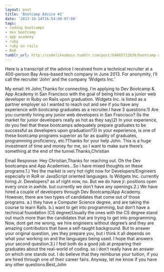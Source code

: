 ```yaml
---
layout: post
title: 'Bootcamp Advice #1'
date: '2013-10-14T16:54:00-07:00'
tags:
- coding bootcamps
- dev bootcamp
- app academy
- ruby
- ruby on rails
- RoR
tumblr_url: http://codelikeaboss.tumblr.com/post/64065712838/bootcamp-advice-1
---
```



Here is a transcript of the advice I received from a technical recruiter at a 400-person Bay Area-based tech company in June 2013. For anonymity, I’ll call the recruiter ‘John’ and the company ‘Widgets Inc.’

My email:
Hi John,Thanks for connecting. I’m applying to Dev Bootcamp & App Academy in San Francisco with the goal of being hired as a junior web developer in Ruby on Rails upon graduation. Widgets Inc. is listed as a partner employer so I wanted to reach out and see if you have any experience with bootcamp graduates as a recruiter.I have 3 questions:1) Are you currently hiring any junior web developers in San Francisco? (Is the market for junior developers really as hot as they say)2) In your experience, do you feel that these bootcamps adequately prepare graduates to be successful as developers upon graduation?3) In your experience, is one of these bootcamp programs superior as far as quality of graduates, programming proficiency, etc.?Thanks for your help John. This is a huge investment of time and money for me, so I want to make sure there’s something at the end of the tunnel.Thanks,Christian

Email Response:
Hey Christian,Thanks for reaching out. Oh the Dev bootcamps and App Academies…So i have mixed thoughts on these programs.1.) Yes the market is very hot right now for Developers/Engineers especially in RoR or JavaScript oriented languages. Is Widgets Inc. currently hiring Jr. Developers? as of right now, no. But we do have jr. positions open every once in awhile. but currently we don’t have any openings.2.) We have hired a couple of developers through Dev Bootcamp/App Academy. However, there are two types of candidates that come out of those programs. a.) they have a Computer Science degree, and are taking the course to learn Rails. b.) want to get into programming, but don’t have a technical foundation (CS degree)Usually the ones with the CS degree stand out much more than the candidates that are trying to get into programming. Now, dont get me wrong, we hire engineers without degree’s and they are amazing contributors that have a self-taught background. But to answer your original question, yes they prepare you, but i think it all depends on what your working on and the languages being used. I hope that answers your second question.3.) I feel both do a good job at preparing their graduates about the real-world of coding. so i don’t really have an answer on which one stands out. I do believe that they reimburse your tuition, if you are hired through one of their career fairs. Anyway, let me know if you have any other questions.Best,John
